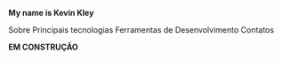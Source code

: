 **My name is Kevin Kley**

Sobre
Principais tecnologias
Ferramentas de Desenvolvimento
Contatos

**EM CONSTRUÇÃO**
